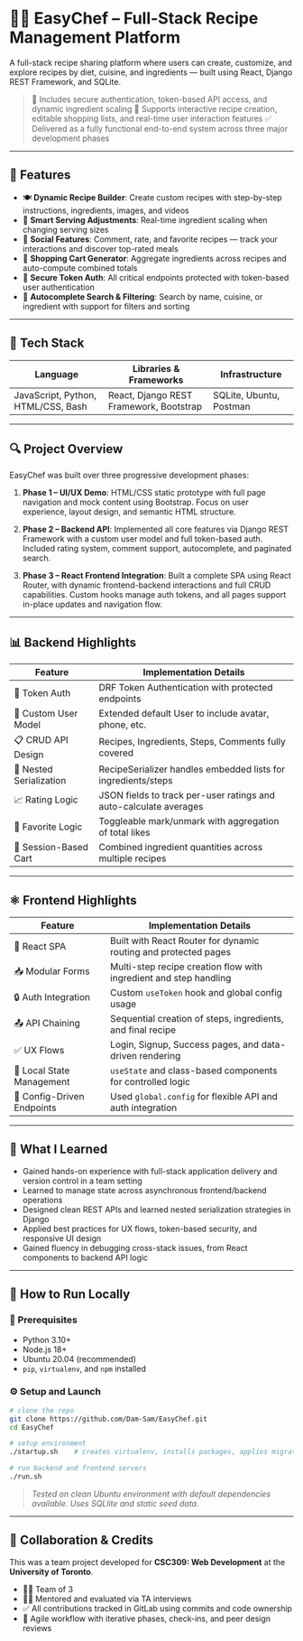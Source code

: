 # 🧑‍🍳 EasyChef – Full-Stack Recipe Management Platform

A full-stack recipe sharing platform where users can create, customize, and explore recipes by diet, cuisine, and ingredients — built using React, Django REST Framework, and SQLite.

> 🔐 Includes secure authentication, token-based API access, and dynamic ingredient scaling
> 🔄 Supports interactive recipe creation, editable shopping lists, and real-time user interaction features
> ✅ Delivered as a fully functional end-to-end system across three major development phases

---

## 🚀 Features

* 🍽️ **Dynamic Recipe Builder**: Create custom recipes with step-by-step instructions, ingredients, images, and videos
* 🧮 **Smart Serving Adjustments**: Real-time ingredient scaling when changing serving sizes
* 💬 **Social Features**: Comment, rate, and favorite recipes — track your interactions and discover top-rated meals
* 🛒 **Shopping Cart Generator**: Aggregate ingredients across recipes and auto-compute combined totals
* 🔐 **Secure Token Auth**: All critical endpoints protected with token-based user authentication
* 🧠 **Autocomplete Search & Filtering**: Search by name, cuisine, or ingredient with support for filters and sorting

---

## 🧱 Tech Stack

| Language                     | Libraries & Frameworks                  | Infrastructure                      |
| ---------------------------- | --------------------------------------- | ----------------------------------- |
| JavaScript, Python, HTML/CSS, Bash | React, Django REST Framework, Bootstrap | SQLite, Ubuntu, Postman |

---

## 🔍 Project Overview

EasyChef was built over three progressive development phases:

1. **Phase 1 – UI/UX Demo**:
   HTML/CSS static prototype with full page navigation and mock content using Bootstrap.
   Focus on user experience, layout design, and semantic HTML structure.

2. **Phase 2 – Backend API**:
   Implemented all core features via Django REST Framework with a custom user model and full token-based auth.
   Included rating system, comment support, autocomplete, and paginated search.

3. **Phase 3 – React Frontend Integration**:
   Built a complete SPA using React Router, with dynamic frontend-backend interactions and full CRUD capabilities.
   Custom hooks manage auth tokens, and all pages support in-place updates and navigation flow.

---

## 📊 Backend Highlights

| Feature                 | Implementation Details                                            |
| ----------------------- | ----------------------------------------------------------------- |
| 🔐 Token Auth           | DRF Token Authentication with protected endpoints                 |
| 🧩 Custom User Model    | Extended default User to include avatar, phone, etc.              |
| 📋 CRUD API Design      | Recipes, Ingredients, Steps, Comments fully covered               |
| 🔄 Nested Serialization | RecipeSerializer handles embedded lists for ingredients/steps     |
| 📈 Rating Logic         | JSON fields to track per-user ratings and auto-calculate averages |
| 📌 Favorite Logic       | Toggleable mark/unmark with aggregation of total likes            |
| 🛒 Session-Based Cart   | Combined ingredient quantities across multiple recipes            |

---

## ⚛️ Frontend Highlights

| Feature                    | Implementation Details                                            |
| -------------------------- | ----------------------------------------------------------------- |
| 🧠 React SPA               | Built with React Router for dynamic routing and protected pages   |
| 📥 Modular Forms           | Multi-step recipe creation flow with ingredient and step handling |
| 🔒 Auth Integration        | Custom `useToken` hook and global config usage                    |
| 📤 API Chaining            | Sequential creation of steps, ingredients, and final recipe       |
| ✅ UX Flows                 | Login, Signup, Success pages, and data-driven rendering           |
| 🧪 Local State Management  | `useState` and class-based components for controlled logic        |
| 🔗 Config-Driven Endpoints | Used `global.config` for flexible API and auth integration        |

---

## 🧠 What I Learned

* Gained hands-on experience with full-stack application delivery and version control in a team setting
* Learned to manage state across asynchronous frontend/backend operations
* Designed clean REST APIs and learned nested serialization strategies in Django
* Applied best practices for UX flows, token-based security, and responsive UI design
* Gained fluency in debugging cross-stack issues, from React components to backend API logic

---

## 🏁 How to Run Locally

### 🧩 Prerequisites

* Python 3.10+
* Node.js 18+
* Ubuntu 20.04 (recommended)
* `pip`, `virtualenv`, and `npm` installed

### ⚙️ Setup and Launch

```bash
# clone the repo
git clone https://github.com/Dam-Sam/EasyChef.git
cd EasyChef

# setup environment
./startup.sh    # creates virtualenv, installs packages, applies migrations, runs npm install

# run backend and frontend servers
./run.sh
```

> *Tested on clean Ubuntu environment with default dependencies available. Uses SQLlite and static seed data.*

---

## 🤝 Collaboration & Credits

This was a team project developed for **CSC309: Web Development** at the **University of Toronto**.

* 🧑‍💻 Team of 3
* 👨‍🏫 Mentored and evaluated via TA interviews
* ✅ All contributions tracked in GitLab using commits and code ownership
* 🔁 Agile workflow with iterative phases, check-ins, and peer design reviews
